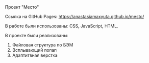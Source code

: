 Проект "Место"

Ссылка на GitHub Pages: https://anastasiamaxyuta.github.io/mesto/

В работе были использованы: CSS, JavaScript, HTML.

В проекте были реализованы:
1. Файловая структура по БЭМ
2. Всплывающий попап
3. Адаптитвная верстка

